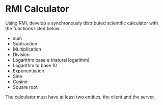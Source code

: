 # RMI Calculator

Using RMI, develop a synchronously distributed scientific calculator with the functions listed below.

- sum
- Subtraction
- Multiplication
- Division
- Logarithm base e (natural logarithm)
- Logarithm to base 10
- Exponentiation
- Sine
- Cosine
- Square root

The calculator must have at least two entities, the client and the server.
